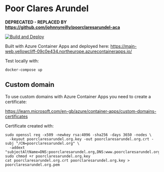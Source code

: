 # Poor Clares Arundel

**DEPRECATED - REPLACED BY https://github.com/johnnyreilly/poorclaresarundel-aca**

[![Build and Deploy](https://github.com/johnnyreilly/poor-clares-arundel-aca/actions/workflows/build-and-deploy.yaml/badge.svg)](https://github.com/johnnyreilly/poor-clares-arundel-aca/actions/workflows/build-and-deploy.yaml)

Built with Azure Container Apps and deployed here: https://main-web.yellowcliff-09c0e434.northeurope.azurecontainerapps.io/

Test locally with:

```shell
docker-compose up
```

## Custom domain

To use custom domains with Azure Container Apps you need to create a certificate:

https://learn.microsoft.com/en-gb/azure/container-apps/custom-domains-certificates

Certificate created with:

```shell
sudo openssl req -x509 -newkey rsa:4096 -sha256 -days 3650 -nodes \
  -keyout poorclaresarundel.org.key -out poorclaresarundel.org.crt -subj "/CN=poorclaresarundel.org" \
  -addext "subjectAltName=DNS:poorclaresarundel.org,DNS:www.poorclaresarundel.org,IP:20.31.220.24"
sudo chmod +r poorclaresarundel.org.key
cat poorclaresarundel.org.crt poorclaresarundel.org.key > poorclaresarundel.org.pem
```
